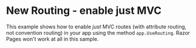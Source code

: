 # New Routing - enable just MVC 

This example shows how to enable *just* MVC routes (with attribute routing, not convention routing) in your app using the method `app.UseRouting`. Razor Pages won't work at all in this sample.